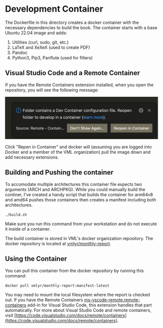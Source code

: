 # Development Container

The Dockerfile in this directory creates a docker container with the necessary dependencies to build the book.
The container starts with a base Ubuntu 22.04 image and adds:

1. Utilities (curl, sudo, git, etc.)
1. LaTeX and XeXeX (used to create PDF)
1. Pandoc
1. Python3, Pip3, Panflute (used for filters)

## Visual Studio Code and a Remote Container

If you have the Remote Containers extension installed, when you open the repository, you will see the following message:

![vs-code-screenshot](./vs-code-screenshot.png)

Click "Repen in Container" and docker will (assuming you are logged into Docker and a member of the VML organization) pull the image down and add necessary extensions.

## Building and Pushing the container

To accomodate multiple architectures this container file expects two arguments (ARCH and ARCHPKG). While you could manually build the continer, I've created a handy script that builds the container for arm64v8 and amd64 pushes those containers then creates a manifest including both architectures.

`./build.sh`

Make sure you run this command from your workstation and do not execute it inside of a container.

The build container is stored in VML's docker organization repository.
The docker repository is located at [vmlyr/monthly-report](https://hub.docker.com/repository/docker/vmlyr/monthly-report).

## Using the Container

You can pull this container from the docker repository by running this command:

` docker pull vmlyr/monthly-report:manifest-latest `

You may need to mount the local filesystem where the report is checked out.
If you have the Remote Containers [ms-vscode-remote.remote-containers](https://marketplace.visualstudio.com/items?itemName=ms-vscode-remote.remote-containers) add-in for Visual Studio Code, this extension handles that part automatically.
For more about Visual Studio Code and remote containers, visit [https://code.visualstudio.com/docs/remote/containers](https://code.visualstudio.com/docs/remote/containers).

